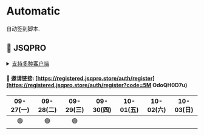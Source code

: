 # Automatic

自动签到脚本.



## 🎯 JSQPRO

<details>
  <summary><a href="https://jsqpro.link/doc/#/">支持多种客户端</a></summary>

  - **SSR**
  - **SSD**
  - **Clash**
  - **Surge**
  - **V2RayN**
  - **Kitsunebi**
  - **Surfboard**
  - **Quantumult**
  - **QuantumultX**
  - **Shadowrocket**
</details>




#### 🔗 邀请链接:  [https://registered.jsqpro.store/auth/register](https://registered.jsqpro.store/auth/register?code=5M OdoQH0D7u)



<!-- @protocol:jsqpro:start -->
<!-- checked:2021-09-01 09:58:54;2021-09-02 09:59:10;2021-09-03 13:44:22;2021-09-04 13:44:39;2021-09-05 13:44:55;2021-09-06 13:45:06;2021-09-07 10:24:14;2021-09-08 10:24:30;2021-09-13 09:58:32;2021-09-14 09:58:48;2021-09-15 09:59:08;2021-09-22 09:20:38;2021-09-23 09:20:51;2021-09-24 09:21:08;2021-09-25 09:21:24;2021-09-26 09:21:41;2021-09-27 09:21:58;2021-09-28 09:22:15;2021-09-29 10:27:07 -->

| 09-27(一) | 09-28(二) | 09-29(三) | 09-30(四) | 10-01(五) | 10-02(六) | 10-03(日) |
| :-------: | :-------: | :-------: | :-------: | :-------: | :-------: | :-------: |
|    🟢     |    🟢     |    🟢     |           |           |           |           |

<!-- @protocol:jsqpro:end -->
